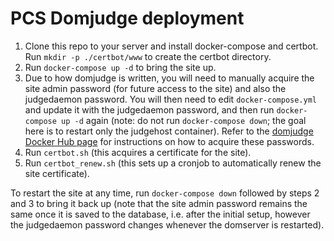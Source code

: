# PCS Domjudge deployment
1. Clone this repo to your server and install docker-compose and certbot. Run `mkdir -p ./certbot/www` to create the certbot directory.
2. Run `docker-compose up -d` to bring the site up.
3. Due to how domjudge is written, you will need to manually acquire the site admin password (for future access to the site) and also the judgedaemon password. You will then need to edit `docker-compose.yml` and update it with the judgedaemon password, and then run `docker-compose up -d` again (note: do not run `docker-compose down`; the goal here is to restart only the judgehost container). Refer to the [domjudge Docker Hub page](https://hub.docker.com/r/domjudge/domserver/) for instructions on how to acquire these passwords.
4. Run `certbot.sh` (this acquires a certificate for the site).
5. Run `certbot_renew.sh` (this sets up a cronjob to automatically renew the site certificate).

To restart the site at any time, run `docker-compose down` followed by steps 2 and 3 to bring it back up (note that the site admin password remains the same once it is saved to the database, i.e. after the initial setup, however the judgedaemon password changes whenever the domserver is restarted).
